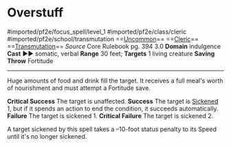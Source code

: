 # Overstuff
#imported/pf2e/focus_spell/level_1 #imported/pf2e/class/cleric #imported/pf2e/school/transmutation 
==[Uncommon](uncommon.md)== ==[Cleric](rules/traits/cleric.md)== ==[Transmutation](transmutation.md)==
*Source* Core Rulebook pg. 394 3.0
**Domain** indulgence
**Cast** ►► somatic, verbal
**Range** 30 feet; **Targets** 1 living creature
**Saving Throw** Fortitude

---
Huge amounts of food and drink fill the target. It receives a full meal's worth of nourishment and must attempt a Fortitude save.

**Critical Success** The target is unaffected.
**Success** The target is [Sickened](../../../Conditions/Sickened.md) 1, but if it spends an action to end the condition, it succeeds automatically.
**Failure** The target is sickened 1.
**Critical Failure** The target is sickened 2.

A target sickened by this spell takes a –10-foot status penalty to its Speed until it's no longer sickened.